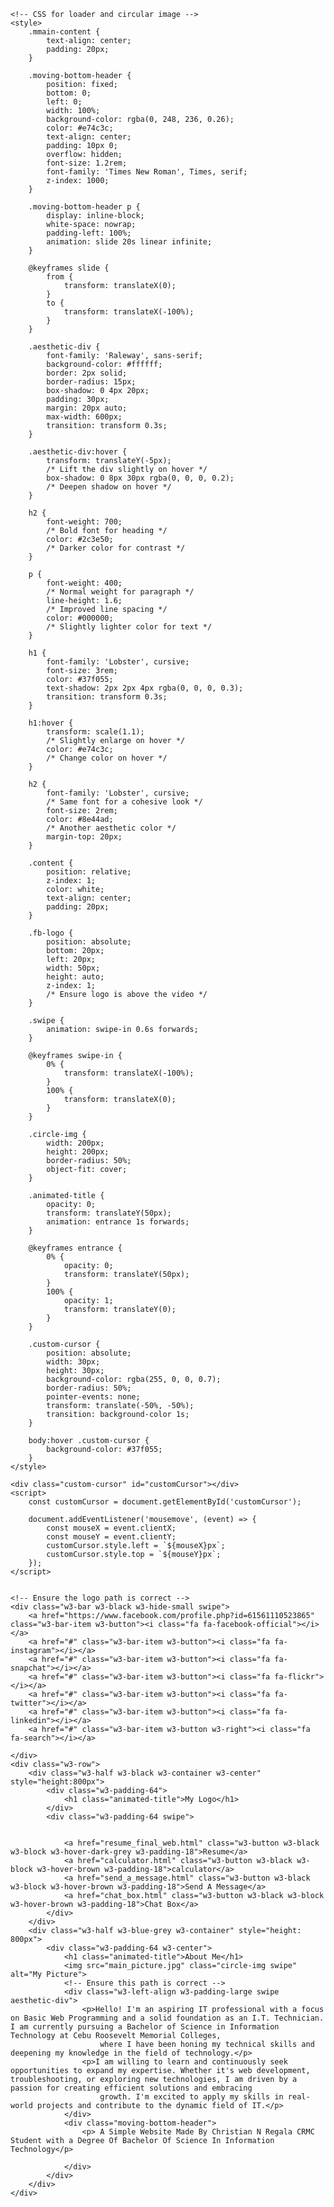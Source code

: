 <!DOCTYPE html>
<html lang="en">

<head>
    <title>My Portfolio</title>
    <meta charset="UTF-8">
    <meta name="viewport" content="width=device-width, initial-scale=1">
    <link rel="stylesheet" href="https://www.w3schools.com/w3css/4/w3.css">
    <link href="https://fonts.googleapis.com/css2?family=Lobster&display=swap" rel="stylesheet">
    <link href="style.html" rel="stylesheet">
    <link rel="stylesheet" href="https://www.w3schools.com/w3css/4/w3.css">
    <link rel="stylesheet" href="https://fonts.googleapis.com/css?family=Lato">
    <link rel="stylesheet" href="https://cdnjs.cloudflare.com/ajax/libs/font-awesome/4.7.0/css/font-awesome.min.css">
    <link rel="stylesheet" href="https://www.w3schools.com/w3css/4/w3.css">
    <link rel="stylesheet" href="https://fonts.googleapis.com/css?family=Oswald">
    <link rel="stylesheet" href="https://fonts.googleapis.com/css?family=Open Sans">
    <link rel="stylesheet" href="https://cdnjs.cloudflare.com/ajax/libs/font-awesome/4.7.0/css/font-awesome.min.css">

    <!-- CSS for loader and circular image -->
    <style>
        .mmain-content {
            text-align: center;
            padding: 20px;
        }
        
        .moving-bottom-header {
            position: fixed;
            bottom: 0;
            left: 0;
            width: 100%;
            background-color: rgba(0, 248, 236, 0.26);
            color: #e74c3c;
            text-align: center;
            padding: 10px 0;
            overflow: hidden;
            font-size: 1.2rem;
            font-family: 'Times New Roman', Times, serif;
            z-index: 1000;
        }
        
        .moving-bottom-header p {
            display: inline-block;
            white-space: nowrap;
            padding-left: 100%;
            animation: slide 20s linear infinite;
        }
        
        @keyframes slide {
            from {
                transform: translateX(0);
            }
            to {
                transform: translateX(-100%);
            }
        }
        
        .aesthetic-div {
            font-family: 'Raleway', sans-serif;
            background-color: #ffffff;
            border: 2px solid;
            border-radius: 15px;
            box-shadow: 0 4px 20px;
            padding: 30px;
            margin: 20px auto;
            max-width: 600px;
            transition: transform 0.3s;
        }
        
        .aesthetic-div:hover {
            transform: translateY(-5px);
            /* Lift the div slightly on hover */
            box-shadow: 0 8px 30px rgba(0, 0, 0, 0.2);
            /* Deepen shadow on hover */
        }
        
        h2 {
            font-weight: 700;
            /* Bold font for heading */
            color: #2c3e50;
            /* Darker color for contrast */
        }
        
        p {
            font-weight: 400;
            /* Normal weight for paragraph */
            line-height: 1.6;
            /* Improved line spacing */
            color: #000000;
            /* Slightly lighter color for text */
        }
        
        h1 {
            font-family: 'Lobster', cursive;
            font-size: 3rem;
            color: #37f055;
            text-shadow: 2px 2px 4px rgba(0, 0, 0, 0.3);
            transition: transform 0.3s;
        }
        
        h1:hover {
            transform: scale(1.1);
            /* Slightly enlarge on hover */
            color: #e74c3c;
            /* Change color on hover */
        }
        
        h2 {
            font-family: 'Lobster', cursive;
            /* Same font for a cohesive look */
            font-size: 2rem;
            color: #8e44ad;
            /* Another aesthetic color */
            margin-top: 20px;
        }
        
        .content {
            position: relative;
            z-index: 1;
            color: white;
            text-align: center;
            padding: 20px;
        }
        
        .fb-logo {
            position: absolute;
            bottom: 20px;
            left: 20px;
            width: 50px;
            height: auto;
            z-index: 1;
            /* Ensure logo is above the video */
        }
        
        .swipe {
            animation: swipe-in 0.6s forwards;
        }
        
        @keyframes swipe-in {
            0% {
                transform: translateX(-100%);
            }
            100% {
                transform: translateX(0);
            }
        }
        
        .circle-img {
            width: 200px;
            height: 200px;
            border-radius: 50%;
            object-fit: cover;
        }
        
        .animated-title {
            opacity: 0;
            transform: translateY(50px);
            animation: entrance 1s forwards;
        }
        
        @keyframes entrance {
            0% {
                opacity: 0;
                transform: translateY(50px);
            }
            100% {
                opacity: 1;
                transform: translateY(0);
            }
        }
        
        .custom-cursor {
            position: absolute;
            width: 30px;
            height: 30px;
            background-color: rgba(255, 0, 0, 0.7);
            border-radius: 50%;
            pointer-events: none;
            transform: translate(-50%, -50%);
            transition: background-color 1s;
        }
        
        body:hover .custom-cursor {
            background-color: #37f055;
        }
    </style>
</head>

<body>

    <div class="custom-cursor" id="customCursor"></div>
    <script>
        const customCursor = document.getElementById('customCursor');

        document.addEventListener('mousemove', (event) => {
            const mouseX = event.clientX;
            const mouseY = event.clientY;
            customCursor.style.left = `${mouseX}px`;
            customCursor.style.top = `${mouseY}px`;
        });
    </script>


    <!-- Ensure the logo path is correct -->
    <div class="w3-bar w3-black w3-hide-small swipe">
        <a href="https://www.facebook.com/profile.php?id=61561110523865" class="w3-bar-item w3-button"><i class="fa fa-facebook-official"></i></a>
        <a href="#" class="w3-bar-item w3-button"><i class="fa fa-instagram"></i></a>
        <a href="#" class="w3-bar-item w3-button"><i class="fa fa-snapchat"></i></a>
        <a href="#" class="w3-bar-item w3-button"><i class="fa fa-flickr"></i></a>
        <a href="#" class="w3-bar-item w3-button"><i class="fa fa-twitter"></i></a>
        <a href="#" class="w3-bar-item w3-button"><i class="fa fa-linkedin"></i></a>
        <a href="#" class="w3-bar-item w3-button w3-right"><i class="fa fa-search"></i></a>

    </div>
    <div class="w3-row">
        <div class="w3-half w3-black w3-container w3-center" style="height:800px">
            <div class="w3-padding-64">
                <h1 class="animated-title">My Logo</h1>
            </div>
            <div class="w3-padding-64 swipe">


                <a href="resume_final_web.html" class="w3-button w3-black w3-block w3-hover-dark-grey w3-padding-18">Resume</a>
                <a href="calculator.html" class="w3-button w3-black w3-block w3-hover-brown w3-padding-18">calculator</a>
                <a href="send_a_message.html" class="w3-button w3-black w3-block w3-hover-brown w3-padding-18">Send A Message</a>
                <a href="chat_box.html" class="w3-button w3-black w3-block w3-hover-brown w3-padding-18">Chat Box</a>
            </div>
        </div>
        <div class="w3-half w3-blue-grey w3-container" style="height: 800px">
            <div class="w3-padding-64 w3-center">
                <h1 class="animated-title">About Me</h1>
                <img src="main_picture.jpg" class="circle-img swipe" alt="My Picture">
                <!-- Ensure this path is correct -->
                <div class="w3-left-align w3-padding-large swipe aesthetic-div">
                    <p>Hello! I'm an aspiring IT professional with a focus on Basic Web Programming and a solid foundation as an I.T. Technician. I am currently pursuing a Bachelor of Science in Information Technology at Cebu Roosevelt Memorial Colleges,
                        where I have been honing my technical skills and deepening my knowledge in the field of technology.</p>
                    <p>I am willing to learn and continuously seek opportunities to expand my expertise. Whether it's web development, troubleshooting, or exploring new technologies, I am driven by a passion for creating efficient solutions and embracing
                        growth. I'm excited to apply my skills in real-world projects and contribute to the dynamic field of IT.</p>
                </div>
                <div class="moving-bottom-header">
                    <p> A Simple Website Made By Christian N Regala CRMC Student with a Degree Of Bachelor Of Science In Information Technology</p>

                </div>
            </div>
        </div>
    </div>
</body>

</html>
